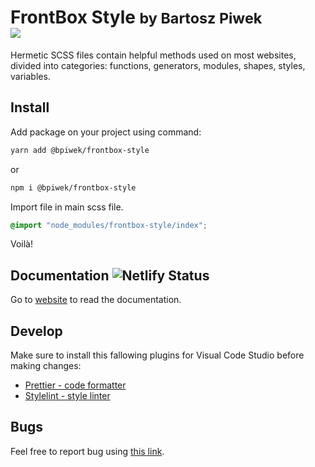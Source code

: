 <h1>
<strong>FrontBox Style</strong> <small>by Bartosz Piwek</small><br>
<img src="https://badge.fury.io/js/%40bpiwek%2Ffrontbox-style.svg">
</h1>

Hermetic SCSS files contain helpful methods used on most websites, divided into categories: functions, generators, modules, shapes, styles, variables.

## Install

Add package on your project using command:

```bash
yarn add @bpiwek/frontbox-style
```

or

```bash
npm i @bpiwek/frontbox-style
```

Import file in main scss file.

```scss
@import "node_modules/frontbox-style/index";
```

Voilà!

## Documentation ![Netlify Status](https://api.netlify.com/api/v1/badges/92d192a1-294d-42e7-90ee-b6f49809f4d2/deploy-status)

Go to [website](https://festive-meitner-bb09bc.netlify.com/) to read the documentation.

## Develop

Make sure to install this fallowing plugins for Visual Code Studio before making changes:

- [Prettier - code formatter](https://marketplace.visualstudio.com/items?itemName=esbenp.prettier-vscode)
- [Stylelint - style linter](https://marketplace.visualstudio.com/items?itemName=stylelint.vscode-stylelint)

## Bugs

Feel free to report bug using
<a href="https://github.com/BartoszPiwek/FrontBox-Style/issues/new?labels=bug">this link</a>.
